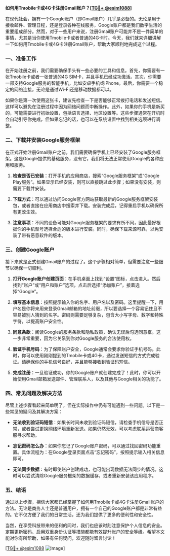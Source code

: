 **如何用Tmobile卡或4G卡注册Gmail账户？[[TG💪+ @esim1088](https://t.me/s/esim1088)]**

在现代社会，拥有一个Google账户（即Gmail账户）几乎是必备的。无论是用于接收邮件、管理日程，还是登录各种在线服务，Google账户都是我们数字生活的重要组成部分。然而，对于一些用户来说，注册Gmail账户可能并不是一件简单的事情，尤其是当你使用Tmobile卡或者普通的4G卡时。今天，我们就来详细讲解一下如何用Tmobile卡或4G卡注册Gmail账户，帮助大家顺利地完成这个过程。

### 一、准备工作

在开始注册之前，我们需要确保手头有一些必要的工具和信息。首先，你需要有一张Tmobile卡或者一张普通的4G SIM卡，并且手机已经成功激活。其次，你需要一部支持Google服务的智能手机，比如安卓手机或iPhone。最后，你需要一个稳定的网络连接，无论是通过Wi-Fi还是移动数据都可以。

如果你是第一次使用这张卡，建议先检查一下是否能够正常拨打电话和发送短信。这样可以避免在注册过程中因为网络问题而中断操作。此外，如果你的手机是新买的，可能需要进行初始设置，包括语言选择、地区设置等。这些步骤通常在开机时会自动引导你完成，但如果忘记的话，也可以在系统设置中找到相关选项进行调整。

### 二、下载并安装Google服务框架

在正式开始注册Gmail账户之前，我们需要确保手机上已经安装了Google服务框架。这是Google提供的基础服务，没有它，我们将无法正常使用Google的各种应用和服务。

1. **检查是否已安装**：打开手机的应用商店，搜索“Google服务框架”或“Google Play服务”。如果显示已经安装，则可以直接跳过此步骤；如果没有安装，则需要下载并安装。
   
2. **下载方式**：可以通过访问Google官方网站获取最新的Google服务框架安装包，或者直接在应用商店中搜索并下载。安装完成后，记得重启手机以确保所有更改生效。

3. **注意事项**：不同的设备可能对Google服务框架的要求有所不同，因此最好根据你的手机型号选择合适的版本进行安装。同时，确保下载来源可靠，以免安装了带有恶意软件的版本。

### 三、创建Google账户

接下来就是正式创建Gmail账户的过程了。这个步骤相对简单，但需要注意一些细节以确保一切顺利。

1. **打开Google账户创建页面**：在手机桌面上找到“设置”图标，点击进入。然后找到“账户”或“用户和账户”选项，点击后选择“添加账户”，接着选择“Google”。

2. **填写基本信息**：按照提示输入你的名字、用户名以及密码。这里提醒一下，用户名是你将来用来登录Gmail邮箱的地址前缀，所以要选择一个容易记住且不容易被别人猜到的名字。密码则需要足够复杂，包含大小写字母、数字和特殊字符，以提高账户安全性。

3. **同意条款**：阅读Google的服务条款和隐私政策，确认无误后勾选同意框。这一步非常重要，因为它关系到你对Google服务的合法使用权。

4. **验证手机号码**：为了保障账户安全，Google通常会要求你验证手机号码。此时，你可以使用刚刚提到的Tmobile卡或4G卡，通过发送短信的方式完成验证。请确保你的手机信号良好，并且能够接收到验证码短信。

5. **完成注册**：一旦验证成功，你的Google账户就创建完成了！此时，你可以开始使用Gmail邮箱发送邮件、管理联系人，以及其他与Google相关的功能了。

### 四、常见问题及解决方法

尽管上述步骤看起来简单明了，但在实际操作中仍有可能遇到一些问题。以下是一些常见的疑问及其解决方案：

- **无法收到验证码短信**：如果长时间未收到验证码短信，请检查手机信号是否正常，或者尝试更换网络环境重新发送。如果仍然无效，可以考虑联系运营商客服寻求帮助。

- **忘记密码怎么办**：如果你忘记了Google账户密码，可以通过找回密码功能重置。具体流程为：在Google登录页面点击“忘记密码”，按照提示输入相关信息即可。

- **无法同步数据**：有时即使账户创建成功，也可能出现数据无法同步的情况。这时可以尝试清除Google服务框架的数据缓存，或者重新安装该应用程序。

### 五、结语

通过以上步骤，相信大家都已经掌握了如何用Tmobile卡或4G卡注册Gmail账户的方法。无论是商务人士还是普通用户，拥有一个自己的Google账户都是非常有益的。它不仅方便了我们的日常生活，还为我们提供了更多的便利性和安全性。

当然，在享受科技带来的便利的同时，我们也应该时刻注意保护个人信息的安全。定期更新密码、启用双重身份认证等措施都能有效提升账户的安全等级。希望本文能对你有所帮助，如果有任何疑问，欢迎随时留言讨论！

[[TG💪+ @esim1088](https://t.me/s/esim1088) ![Image](https://i.postimg.cc/4NQfJmqS/Snipaste-2025-05-13-00-14-12.png)]